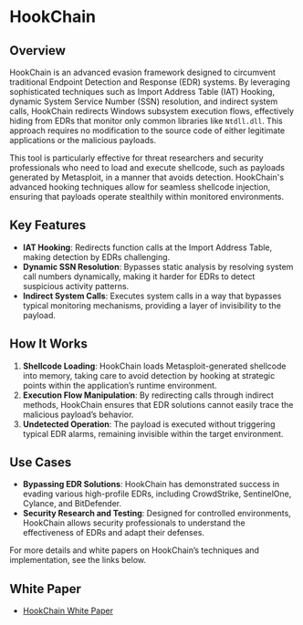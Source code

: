 
# HookChain

## Overview

HookChain is an advanced evasion framework designed to circumvent traditional Endpoint Detection and Response (EDR) systems. By leveraging sophisticated techniques such as Import Address Table (IAT) Hooking, dynamic System Service Number (SSN) resolution, and indirect system calls, HookChain redirects Windows subsystem execution flows, effectively hiding from EDRs that monitor only common libraries like `Ntdll.dll`. This approach requires no modification to the source code of either legitimate applications or the malicious payloads.

This tool is particularly effective for threat researchers and security professionals who need to load and execute shellcode, such as payloads generated by Metasploit, in a manner that avoids detection. HookChain's advanced hooking techniques allow for seamless shellcode injection, ensuring that payloads operate stealthily within monitored environments.

## Key Features

- **IAT Hooking**: Redirects function calls at the Import Address Table, making detection by EDRs challenging.
- **Dynamic SSN Resolution**: Bypasses static analysis by resolving system call numbers dynamically, making it harder for EDRs to detect suspicious activity patterns.
- **Indirect System Calls**: Executes system calls in a way that bypasses typical monitoring mechanisms, providing a layer of invisibility to the payload.

## How It Works

1. **Shellcode Loading**: HookChain loads Metasploit-generated shellcode into memory, taking care to avoid detection by hooking at strategic points within the application’s runtime environment.
2. **Execution Flow Manipulation**: By redirecting calls through indirect methods, HookChain ensures that EDR solutions cannot easily trace the malicious payload’s behavior.
3. **Undetected Operation**: The payload is executed without triggering typical EDR alarms, remaining invisible within the target environment.

## Use Cases

- **Bypassing EDR Solutions**: HookChain has demonstrated success in evading various high-profile EDRs, including CrowdStrike, SentinelOne, Cylance, and BitDefender.
- **Security Research and Testing**: Designed for controlled environments, HookChain allows security professionals to understand the effectiveness of EDRs and adapt their defenses.

For more details and white papers on HookChain’s techniques and implementation, see the links below.

## White Paper

- [HookChain White Paper](https://arxiv.org/abs/2404.16856)
